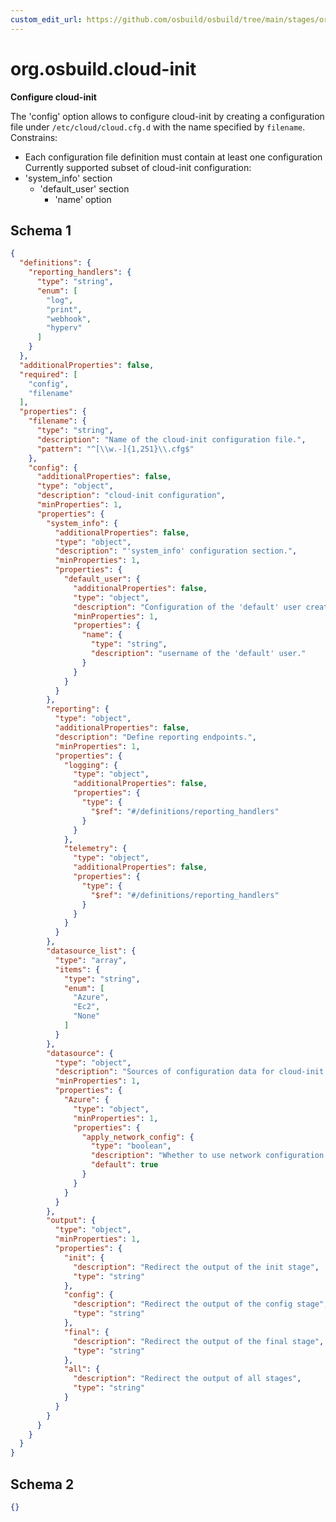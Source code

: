 ```yaml
---
custom_edit_url: https://github.com/osbuild/osbuild/tree/main/stages/org.osbuild.cloud-init.meta.json
---
```

# org.osbuild.cloud-init
<!--
[//]: # ( DO NOT MODIFY THIS FILE! )
[//]: # ( This content is generated by `scripts/pull_osbuild_modules.py` )
[//]: # ( Rather change the source of this: https://github.com/osbuild/osbuild/tree/main/stages/org.osbuild.cloud-init.meta.json )
-->

**Configure cloud-init**

The 'config' option allows to configure cloud-init by creating a
configuration file under `/etc/cloud/cloud.cfg.d` with the name
specified by `filename`.
Constrains:
  - Each configuration file definition must contain at least one configuration
Currently supported subset of cloud-init configuration:
  - 'system_info' section
    - 'default_user' section
      - 'name' option

## Schema 1

```json
{
  "definitions": {
    "reporting_handlers": {
      "type": "string",
      "enum": [
        "log",
        "print",
        "webhook",
        "hyperv"
      ]
    }
  },
  "additionalProperties": false,
  "required": [
    "config",
    "filename"
  ],
  "properties": {
    "filename": {
      "type": "string",
      "description": "Name of the cloud-init configuration file.",
      "pattern": "^[\\w.-]{1,251}\\.cfg$"
    },
    "config": {
      "additionalProperties": false,
      "type": "object",
      "description": "cloud-init configuration",
      "minProperties": 1,
      "properties": {
        "system_info": {
          "additionalProperties": false,
          "type": "object",
          "description": "'system_info' configuration section.",
          "minProperties": 1,
          "properties": {
            "default_user": {
              "additionalProperties": false,
              "type": "object",
              "description": "Configuration of the 'default' user created by cloud-init.",
              "minProperties": 1,
              "properties": {
                "name": {
                  "type": "string",
                  "description": "username of the 'default' user."
                }
              }
            }
          }
        },
        "reporting": {
          "type": "object",
          "additionalProperties": false,
          "description": "Define reporting endpoints.",
          "minProperties": 1,
          "properties": {
            "logging": {
              "type": "object",
              "additionalProperties": false,
              "properties": {
                "type": {
                  "$ref": "#/definitions/reporting_handlers"
                }
              }
            },
            "telemetry": {
              "type": "object",
              "additionalProperties": false,
              "properties": {
                "type": {
                  "$ref": "#/definitions/reporting_handlers"
                }
              }
            }
          }
        },
        "datasource_list": {
          "type": "array",
          "items": {
            "type": "string",
            "enum": [
              "Azure",
              "Ec2",
              "None"
            ]
          }
        },
        "datasource": {
          "type": "object",
          "description": "Sources of configuration data for cloud-init.",
          "minProperties": 1,
          "properties": {
            "Azure": {
              "type": "object",
              "minProperties": 1,
              "properties": {
                "apply_network_config": {
                  "type": "boolean",
                  "description": "Whether to use network configuration described by Azure\u2019s IMDS endpoint",
                  "default": true
                }
              }
            }
          }
        },
        "output": {
          "type": "object",
          "minProperties": 1,
          "properties": {
            "init": {
              "description": "Redirect the output of the init stage",
              "type": "string"
            },
            "config": {
              "description": "Redirect the output of the config stage",
              "type": "string"
            },
            "final": {
              "description": "Redirect the output of the final stage",
              "type": "string"
            },
            "all": {
              "description": "Redirect the output of all stages",
              "type": "string"
            }
          }
        }
      }
    }
  }
}
```

## Schema 2

```json
{}
```

